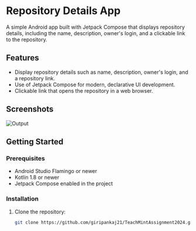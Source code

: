 # Repository Details App

A simple Android app built with Jetpack Compose that displays repository details, including the name, description, owner's login, and a clickable link to the repository.

## Features

- Display repository details such as name, description, owner's login, and a repository link.
- Use of Jetpack Compose for modern, declarative UI development.
- Clickable link that opens the repository in a web browser.

## Screenshots

![Output](https://github.com/user-attachments/assets/20d17286-5531-4cfe-ae1a-3fb651b2b38f)


## Getting Started

### Prerequisites

- Android Studio Flamingo or newer
- Kotlin 1.8 or newer
- Jetpack Compose enabled in the project

### Installation

1. Clone the repository:

   ```bash
   git clone https://github.com/giripankaj21/TeachMintAssignment2024.git
